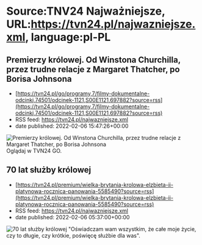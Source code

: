 # Source:TNV24 Najważniejsze, URL:https://tvn24.pl/najwazniejsze.xml, language:pl-PL

## Premierzy królowej. Od Winstona Churchilla, przez trudne relacje z Margaret Thatcher, po Borisa Johnsona
 - [https://tvn24.pl/go/programy,7/filmy-dokumentalne-odcinki,74501/odcinek-1121,S00E1121,697882?source=rss](https://tvn24.pl/go/programy,7/filmy-dokumentalne-odcinki,74501/odcinek-1121,S00E1121,697882?source=rss)
 - RSS feed: https://tvn24.pl/najwazniejsze.xml
 - date published: 2022-02-06 15:47:26+00:00

<img alt="Premierzy królowej. Od Winstona Churchilla, przez trudne relacje z Margaret Thatcher, po Borisa Johnsona" src="https://tvn24.pl/najnowsze/cdn-zdjecie-mfgfbv-gettyimages-830246612-5587989/alternates/LANDSCAPE_1280" />
    Oglądaj w TVN24 GO.

## 70 lat służby królowej
 - [https://tvn24.pl/premium/wielka-brytania-krolowa-elzbieta-ii-platynowa-rocznica-panowania-5585490?source=rss](https://tvn24.pl/premium/wielka-brytania-krolowa-elzbieta-ii-platynowa-rocznica-panowania-5585490?source=rss)
 - RSS feed: https://tvn24.pl/najwazniejsze.xml
 - date published: 2022-02-06 05:37:00+00:00

<img alt="70 lat służby królowej" src="https://tvn24.pl/najnowsze/cdn-zdjecie-znmrdu-krolowa-elzbieta-ii-z-dziecmi-ksieciem-karolem-i-ksiezniczka-anna-5585865/alternates/LANDSCAPE_1280" />
    "Oświadczam wam wszystkim, że całe moje życie, czy to długie, czy krótkie, poświęcę służbie dla was".

